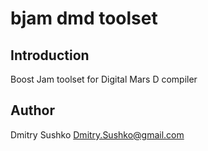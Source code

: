 bjam dmd toolset
======

Introduction
----------

Boost Jam toolset for Digital Mars D compiler


Author
----------

Dmitry Sushko <Dmitry.Sushko@gmail.com>
